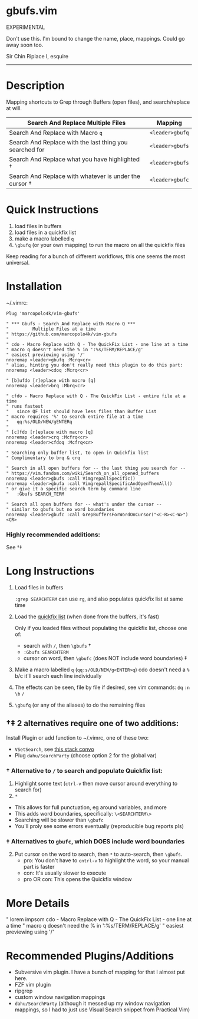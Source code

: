 # gbufs.vim

EXPERIMENTAL

Don't use this. I'm bound to change the name, place, mappings. Could go away soon too.

Sir Chin Riplace I, esquire

--- 

# Description

Mapping shortcuts to Grep through Buffers (open files), and search/replace at will.

| Search And Replace Multiple Files | Mapping |
| ----------- | ----------- |
| Search And Replace with Macro `q` | `<leader>gbufq` |
| Search And Replace with the last thing you searched for | `<leader>gbufs` |
| Search And Replace what you have highlighted † | `<leader>gbufs` |
| Search And Replace with whatever is under the cursor † | `<leader>gbufc` |

# Quick Instructions
1. load files in buffers
2. load files in a quickfix list
3. make a macro labelled `q`
4. `\gbufq` (or your own mapping) to run the macro on all the quickfix files

Keep reading for a bunch of different workflows, this one seems the most universal.

# Installation

~/.vimrc:
```
Plug 'marcopolo4k/vim-gbufs'

" *** Gbufs - Search And Replace with Macro Q ***
"         Multiple Files at a time
" https://github.com/marcopolo4k/vim-gbufs
"
" cdo - Macro Replace with Q - The QuickFix List - one line at a time
" macro q doesn't need the % in ':%s/TERM/REPLACE/g'
" easiest previewing using '/'
nnoremap <leader>gbufq :Mcrq<cr>
" alias, hinting you don't really need this plugin to do this part:
nnoremap <leader>cdoq :Mcrq<cr>

" [b]ufdo [r]eplace with macro [q]
nnoremap <leader>brq :Mbrq<cr>

" cfdo - Macro Replace with Q - The QuickFix List - entire file at a time
" runs fastest
"   since QF list should have less files than Buffer List
" macro requires '%' to search entire file at a time
"   qq:%s/OLD/NEW/gENTERq
"
" [c]fdo [r]eplace with macro [q]
nnoremap <leader>crq :Mcfrq<cr>
nnoremap <leader>cfdoq :Mcfrq<cr>

" Searching only buffer list, to open in Quickfix list
" Complimentary to brq & crq

" Search in all open buffers for -- the last thing you search for --
" https://vim.fandom.com/wiki/Search_on_all_opened_buffers
nnoremap <leader>gbufs :call VimgrepallSpecific()
nnoremap <leader>gbufa :call VimgrepallSpecificAndOpenThemAll()
" or give it a specific search term by command line
"   :Gbufs SEARCH_TERM

" Search all open buffers for -- what's under the cursor --
" similar to gbufs but no word boundaries
nnoremap <leader>gbufc :call GrepBuffersForWordOnCursor("<C-R><C-W>")<CR>
```

### Highly recommended additions: 
See †‡

# Long Instructions

1. Load files in buffers

   `:grep SEARCHTERM` can use `rg`, and also populates quickfix list at same time

2. Load the [quickfix list](https://freshman.tech/vim-quickfix-and-location-list/) (when done from the buffers, it's fast)

   Only if you loaded files without populating the quickfix list, choose one of:
   * search with `/`, then `\gbufs` †
   * `:Gbufs SEARCHTERM`
   * cursor on word, then `\gbufc` (does NOT include word boundaries) ‡

3. Make a macro labelled `q` (`qq:s/OLD/NEW/g<ENTER>q`)
   cdo doesn't need a `%` b/c it'll search each line individually

4. The effects can be seen, file by file if desired, see vim commands: `@q` `:n` `\b` `/`

5. `\gbufq` (or any of the aliases) to do the remaining files

## †‡ 2 alternatives require one of two additions:
Install Plugin or add function to ~/.vimrc, one of these two:
* `VSetSearch`, see [this stack convo](https://vi.stackexchange.com/questions/42804/highlight-the-full-text-searched-on-vi-editor/42809#42809)
* Plug `dahu/SearchParty` (choose option 2 for the global var)

### † Alternative to `/` to search and populate Quickfix list:
  1. Highlight some text (`ctrl-v` then move cursor around everything to search for)
  2. `*`

 * This allows for full punctuation, eg around variables, and more
 * This adds word boundaries, specifically: `\<SEARCHTERM\>`
 * Searching will be slower than `\gbufc`
 * You`ll proly see some errors eventually (reproducible bug reports pls)

### ‡ Alternatives to `gbufc`, which DOES include word boundaries
  2. Put cursor on the word to search, then `*` to auto-search, then `\gbufs`.
      * pro: You don't have to `cntrl-v` to highlight the word, so your manual part is faster
      * con: It's usually slower to execute
      * pro OR con: This opens the Quickfix window

# More Details

" lorem impsom cdo - Macro Replace with Q - The QuickFix List - one line at a time
" macro q doesn't need the % in ':%s/TERM/REPLACE/g'
" easiest previewing using '/'

# Recommended Plugins/Additions
* Subversive vim plugin.  I have a bunch of mapping for that I almost put here.
* FZF vim plugin
* ripgrep
* custom window navigation mappings
* `dahu/SearchParty` (although it messed up my window navigation mappings, so I had to just use Visual Search snippet from Practical Vim)
